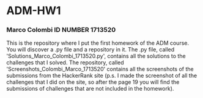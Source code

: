 # ADM-HW1
### Marco Colombi ID NUMBER 1713520
This is the repository where I put the first homework of the ADM course.
You will discover a .py file and a repository in it.
The .py file, called 'Solutions_Marco_Colombi_1713520.py', contains all the solutions to the challenges that I solved.
The repository, called 'Screenshots_Colombi_Marco_1713520' contains all the screenshots of the submissions from the HackerRank site (p.s. I made the screenshot of all the challenges that I did on the site, so after the page 19 you will find the submissions of challenges that are not included in the homework).
